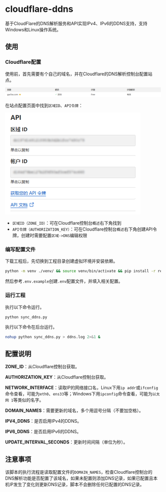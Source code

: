 # cloudflare-ddns

基于CloudFlare的DNS解析服务和API实现IPv4、IPv6的DDNS支持，支持Windows和Linux操作系统。

## 使用

### Cloudflare配置

使用前，首先需要有个自己的域名，并在Cloudflare的DNS解析控制台配置站点。

![](doc/1.png)

在站点配置页面中找到`区域ID`、`API令牌`：

![](doc/2.png)

* `区域ID（ZONE_ID）`：可在Cloudflare控制台`概述`右下角找到
* `API令牌（AUTHORIZATION_KEY）`：可在Cloudflare控制台`概述`右下角创建API令牌，创建时需要配置`区域->DNS`编辑权限

### 编写配置文件

下载工程后，先切换到工程目录创建虚拟环境并安装依赖。

```bash
python -m venv ./venv/ && source venv/bin/activate && pip install -r requirements.txt
```

然后参考`.env.example`创建`.env`配置文件，并填入相关配置。

### 运行工程

执行以下命令运行。

```bash
python sync_ddns.py
```

执行以下命令在后台运行。

```bash
nohup python sync_ddns.py > ddns.log 2>&1 &
```

## 配置说明

**ZONE_ID**：从Cloudflare控制台获取。

**AUTHORIZATION_KEY**：从Cloudflare控制台获取。

**NETWORK_INTERFACE**：读取IP的网络接口名，Linux下用`ip addr`或`ifconfig`命令查看，可能为`eth0`、`ens33`等；Windows下用`ipconfig`命令查看，可能为`以太网 1`等类似的名字。

**DOMAIN_NAMES**：需要更新的域名，多个用逗号分隔（不要加空格）。

**IPV4_DDNS**：是否启用IPv4的DDNS。

**IPV6_DDNS**：是否启用IPv6的DDNS。

**UPDATE_INTERVAL_SECONDS**：更新时间间隔（单位为秒）。

## 注意事项

该脚本的执行流程是读取配置文件的`DOMAIN_NAMES`，检查Cloudflare控制台的DNS解析功能是否配置了该域名，如果未配置则添加DNS记录，如果已配置且本机IP发生了变化则更新DNS记录，脚本不会删除任何已配置的DNS记录。
